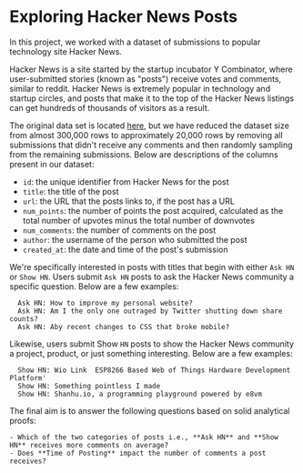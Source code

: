 # Exploring Hacker News Posts

In this project, we worked with a dataset of submissions to popular technology site Hacker News. 

Hacker News is a site started by the startup incubator Y Combinator, where user-submitted stories (known as "posts") receive votes and comments, similar to reddit. Hacker News is extremely popular in technology and startup circles, and posts that make it to the top of the Hacker News listings can get hundreds of thousands of visitors as a result.

The original data set is located [here](https://www.kaggle.com/hacker-news/hacker-news-posts), but we have reduced the dataset size from almost 300,000 rows to approximately 20,000 rows by removing all submissions that didn't receive any comments and then randomly sampling from the remaining submissions. Below are descriptions of the columns present in our dataset:
- `id`: the unique identifier from Hacker News for the post
- `title`: the title of the post
- `url`: the URL that the posts links to, if the post has a URL
- `num_points`: the number of points the post acquired, calculated as the total number of upvotes minus the total number of downvotes
- `num_comments`: the number of comments on the post
- `author`: the username of the person who submitted the post
- `created_at`: the date and time of the post's submission

We're specifically interested in posts with titles that begin with either `Ask HN` or `Show HN`. Users submit `Ask HN` posts to ask the Hacker News community a specific question. Below are a few examples:

```
  Ask HN: How to improve my personal website?
  Ask HN: Am I the only one outraged by Twitter shutting down share counts?
  Ask HN: Aby recent changes to CSS that broke mobile?
```
Likewise, users submit Show `HN` posts to show the Hacker News community a project, product, or just something interesting. Below are a few examples:

```
  Show HN: Wio Link  ESP8266 Based Web of Things Hardware Development Platform'
  Show HN: Something pointless I made
  Show HN: Shanhu.io, a programming playground powered by e8vm
```

The final aim is to answer the following questions based on solid analytical proofs:
```
- Which of the two categories of posts i.e., **Ask HN** and **Show HN** receives more comments on average?
- Does **Time of Posting** impact the number of comments a post receives?
```
